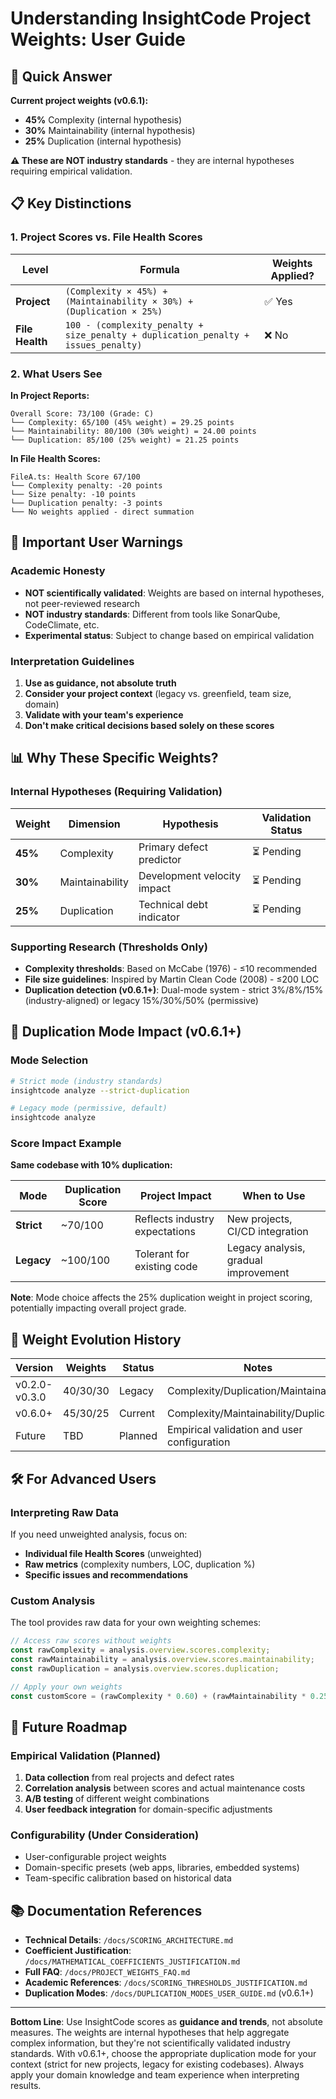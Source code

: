 # Understanding InsightCode Project Weights: User Guide

## 🎯 Quick Answer

**Current project weights (v0.6.1):**
- **45%** Complexity (internal hypothesis)
- **30%** Maintainability (internal hypothesis) 
- **25%** Duplication (internal hypothesis)

**⚠️ These are NOT industry standards** - they are internal hypotheses requiring empirical validation.

## 📋 Key Distinctions

### 1. Project Scores vs. File Health Scores

| Level | Formula | Weights Applied? |
|-------|---------|------------------|
| **Project** | `(Complexity × 45%) + (Maintainability × 30%) + (Duplication × 25%)` | ✅ Yes |
| **File Health** | `100 - (complexity_penalty + size_penalty + duplication_penalty + issues_penalty)` | ❌ No |

### 2. What Users See

**In Project Reports:**
```
Overall Score: 73/100 (Grade: C)
└── Complexity: 65/100 (45% weight) = 29.25 points
└── Maintainability: 80/100 (30% weight) = 24.00 points  
└── Duplication: 85/100 (25% weight) = 21.25 points
```

**In File Health Scores:**
```
FileA.ts: Health Score 67/100
└── Complexity penalty: -20 points
└── Size penalty: -10 points
└── Duplication penalty: -3 points
└── No weights applied - direct summation
```

## 🚨 Important User Warnings

### Academic Honesty
- **NOT scientifically validated**: Weights are based on internal hypotheses, not peer-reviewed research
- **NOT industry standards**: Different from tools like SonarQube, CodeClimate, etc.
- **Experimental status**: Subject to change based on empirical validation

### Interpretation Guidelines
1. **Use as guidance, not absolute truth**
2. **Consider your project context** (legacy vs. greenfield, team size, domain)
3. **Validate with your team's experience**
4. **Don't make critical decisions based solely on these scores**

## 📊 Why These Specific Weights?

### Internal Hypotheses (Requiring Validation)

| Weight | Dimension | Hypothesis | Validation Status |
|--------|-----------|------------|-------------------|
| **45%** | Complexity | Primary defect predictor | ⏳ Pending |
| **30%** | Maintainability | Development velocity impact | ⏳ Pending |
| **25%** | Duplication | Technical debt indicator | ⏳ Pending |

### Supporting Research (Thresholds Only)
- **Complexity thresholds**: Based on McCabe (1976) - ≤10 recommended
- **File size guidelines**: Inspired by Martin Clean Code (2008) - ≤200 LOC
- **Duplication detection (v0.6.1+)**: Dual-mode system - strict 3%/8%/15% (industry-aligned) or legacy 15%/30%/50% (permissive)

## 🎯 Duplication Mode Impact (v0.6.1+)

### Mode Selection
```bash
# Strict mode (industry standards)
insightcode analyze --strict-duplication

# Legacy mode (permissive, default)
insightcode analyze
```

### Score Impact Example
**Same codebase with 10% duplication:**

| Mode | Duplication Score | Project Impact | When to Use |
|------|------------------|----------------|-------------|
| **Strict** | ~70/100 | Reflects industry expectations | New projects, CI/CD integration |
| **Legacy** | ~100/100 | Tolerant for existing code | Legacy analysis, gradual improvement |

**Note**: Mode choice affects the 25% duplication weight in project scoring, potentially impacting overall project grade.

## 🔄 Weight Evolution History

| Version | Weights | Status | Notes |
|---------|---------|--------|--------|
| v0.2.0-v0.3.0 | 40/30/30 | Legacy | Complexity/Duplication/Maintainability |
| v0.6.0+ | 45/30/25 | Current | Complexity/Maintainability/Duplication |
| Future | TBD | Planned | Empirical validation and user configuration |

## 🛠️ For Advanced Users

### Interpreting Raw Data
If you need unweighted analysis, focus on:
- **Individual file Health Scores** (unweighted)
- **Raw metrics** (complexity numbers, LOC, duplication %)
- **Specific issues and recommendations**

### Custom Analysis
The tool provides raw data for your own weighting schemes:
```javascript
// Access raw scores without weights
const rawComplexity = analysis.overview.scores.complexity;
const rawMaintainability = analysis.overview.scores.maintainability;
const rawDuplication = analysis.overview.scores.duplication;

// Apply your own weights
const customScore = (rawComplexity * 0.60) + (rawMaintainability * 0.25) + (rawDuplication * 0.15);
```

## 🔮 Future Roadmap

### Empirical Validation (Planned)
1. **Data collection** from real projects and defect rates
2. **Correlation analysis** between scores and actual maintenance costs
3. **A/B testing** of different weight combinations
4. **User feedback integration** for domain-specific adjustments

### Configurability (Under Consideration)
- User-configurable project weights
- Domain-specific presets (web apps, libraries, embedded systems)
- Team-specific calibration based on historical data

## 📚 Documentation References

- **Technical Details**: `/docs/SCORING_ARCHITECTURE.md`
- **Coefficient Justification**: `/docs/MATHEMATICAL_COEFFICIENTS_JUSTIFICATION.md`
- **Full FAQ**: `/docs/PROJECT_WEIGHTS_FAQ.md`
- **Academic References**: `/docs/SCORING_THRESHOLDS_JUSTIFICATION.md`
- **Duplication Modes**: `/docs/DUPLICATION_MODES_USER_GUIDE.md` (v0.6.1+)

---

**Bottom Line**: Use InsightCode scores as **guidance and trends**, not absolute measures. The weights are internal hypotheses that help aggregate complex information, but they're not scientifically validated industry standards. With v0.6.1+, choose the appropriate duplication mode for your context (strict for new projects, legacy for existing codebases). Always apply your domain knowledge and team experience when interpreting results.
